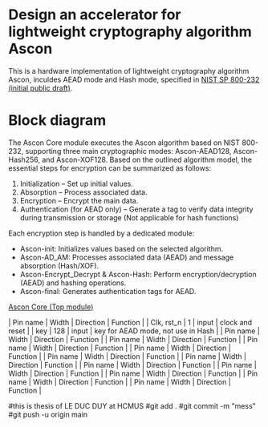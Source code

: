 Design an accelerator for lightweight cryptography algorithm Ascon
==================================================================

This is a hardware implementation of lightweight cryptography algorithm Ascon, inculdes AEAD mode and Hash mode, specified in [NIST SP 800-232 (initial public draft)](https://csrc.nist.gov/pubs/sp/800/232/ipd).

Block diagram
==========
The Ascon Core module executes the Ascon algorithm based on NIST 800-232, supporting three main cryptographic modes: Ascon-AEAD128, Ascon-Hash256, and Ascon-XOF128. Based on the outlined algorithm model, the essential steps for encryption can be summarized as follows:
1. Initialization – Set up initial values.
2. Absorption – Process associated data.
3. Encryption – Encrypt the main data.
4. Authentication (for AEAD only) – Generate a tag to verify data integrity during transmission or storage (Not applicable for hash functions)

Each encryption step is handled by a dedicated module:
- Ascon-init: Initializes values based on the selected algorithm.
- Ascon-AD_AM: Processes associated data (AEAD) and message absorption (Hash/XOF).
- Ascon-Encrypt_Decrypt & Ascon-Hash: Perform encryption/decryption (AEAD) and hashing operations.
- Ascon-final: Generates authentication tags for AEAD.

[Ascon Core (Top module)](document/image/ascon_core.png)

| Pin name | Width | Direction | Function |
| Clk, rst_n | 1 | input | clock and reset |
| key | 128 | input | key for AEAD mode, not use in Hash |
| Pin name | Width | Direction | Function |
| Pin name | Width | Direction | Function |
| Pin name | Width | Direction | Function |
| Pin name | Width | Direction | Function |
| Pin name | Width | Direction | Function |
| Pin name | Width | Direction | Function |
| Pin name | Width | Direction | Function |
| Pin name | Width | Direction | Function |
| Pin name | Width | Direction | Function |
| Pin name | Width | Direction | Function |
| Pin name | Width | Direction | Function |
 

#this is thesis of LE DUC DUY at HCMUS
#git add .
#git commit -m "mess"
#git push -u origin main
